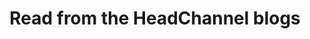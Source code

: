 ---
layout: blogs
title: Read from the HeadChannel blogs
image: /assets/uploads/story.jpg
headline: The <strong>blog</strong>.
headline_para: 
showcategories: true
---